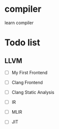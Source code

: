 # compiler
learn compiler

# Todo list

## LLVM

- [ ] My First Frontend
- [ ] Clang Frontend
- [ ] Clang Static Analysis
- [ ] IR
- [ ] MLIR
- [ ] JIT


